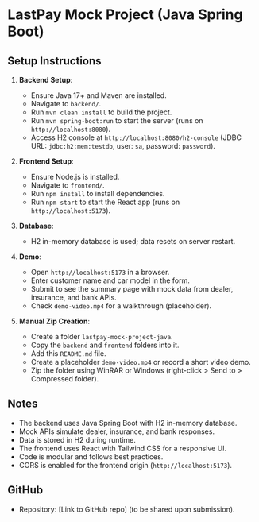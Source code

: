 # LastPay Mock Project (Java Spring Boot)

## Setup Instructions
1. **Backend Setup**:
   - Ensure Java 17+ and Maven are installed.
   - Navigate to `backend/`.
   - Run `mvn clean install` to build the project.
   - Run `mvn spring-boot:run` to start the server (runs on `http://localhost:8080`).
   - Access H2 console at `http://localhost:8080/h2-console` (JDBC URL: `jdbc:h2:mem:testdb`, user: `sa`, password: `password`).

2. **Frontend Setup**:
   - Ensure Node.js is installed.
   - Navigate to `frontend/`.
   - Run `npm install` to install dependencies.
   - Run `npm start` to start the React app (runs on `http://localhost:5173`).

3. **Database**:
   - H2 in-memory database is used; data resets on server restart.

4. **Demo**:
   - Open `http://localhost:5173` in a browser.
   - Enter customer name and car model in the form.
   - Submit to see the summary page with mock data from dealer, insurance, and bank APIs.
   - Check `demo-video.mp4` for a walkthrough (placeholder).

5. **Manual Zip Creation**:
   - Create a folder `lastpay-mock-project-java`.
   - Copy the `backend` and `frontend` folders into it.
   - Add this `README.md` file.
   - Create a placeholder `demo-video.mp4` or record a short video demo.
   - Zip the folder using WinRAR or Windows (right-click > Send to > Compressed folder).

## Notes
- The backend uses Java Spring Boot with H2 in-memory database.
- Mock APIs simulate dealer, insurance, and bank responses.
- Data is stored in H2 during runtime.
- The frontend uses React with Tailwind CSS for a responsive UI.
- Code is modular and follows best practices.
- CORS is enabled for the frontend origin (`http://localhost:5173`).

## GitHub
- Repository: [Link to GitHub repo] (to be shared upon submission).